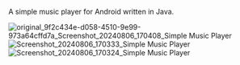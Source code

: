A simple music player for Android written in Java.

![original_9f2c434e-d058-4510-9e99-973a64cffd7a_Screenshot_20240806_170408_Simple Music Player](https://github.com/user-attachments/assets/137f4b80-bead-4778-9b9b-bdf3b9c42645)
![Screenshot_20240806_170333_Simple Music Player](https://github.com/user-attachments/assets/2f47a5a4-d6eb-4e1c-a75a-84600f667c37)
![Screenshot_20240806_170324_Simple Music Player](https://github.com/user-attachments/assets/466c84d2-8242-42cf-951f-260edf5d1bbc)
